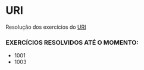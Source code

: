 # URI
Resolução dos exercícios do [URI](https://www.urionlinejudge.com.br)

### EXERCÍCIOS RESOLVIDOS ATÉ O MOMENTO:
* 1001
* 1003
